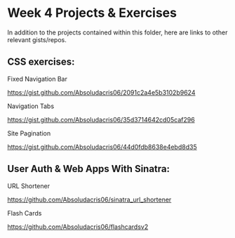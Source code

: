 Week 4 Projects & Exercises
===========================

In addition to the projects contained within this folder, here are links to other relevant gists/repos.

CSS exercises:
--------------

Fixed Navigation Bar

https://gist.github.com/Absoludacris06/2091c2a4e5b3102b9624

Navigation Tabs

https://gist.github.com/Absoludacris06/35d3714642cd05caf296

Site Pagination

https://gist.github.com/Absoludacris06/44d0fdb8638e4ebd8d35

User Auth & Web Apps With Sinatra:
----------------------------------

URL Shortener

https://github.com/Absoludacris06/sinatra_url_shortener

Flash Cards

https://github.com/Absoludacris06/flashcardsv2
